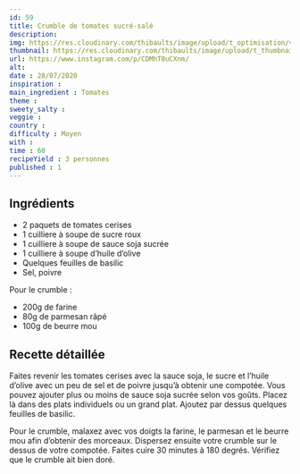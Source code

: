 ```yaml
---
id: 59
title: Crumble de tomates sucré-salé
description: 
img: https://res.cloudinary.com/thibaults/image/upload/t_optimisation/v1600456300/Recipes/20200728_crumble_tomates.jpg
thumbnail: https://res.cloudinary.com/thibaults/image/upload/t_thumbnail_josie/v1600456300/Recipes/20200728_crumble_tomates.jpg
url: https://www.instagram.com/p/CDMhT0uCXnm/
alt: 
date : 28/07/2020
inspiration :
main_ingredient : Tomates
theme : 
sweety_salty : 
veggie : 
country :
difficulty : Moyen
with : 
time : 60
recipeYield : 3 personnes
published : 1
---
```


## Ingrédients
 - 2 paquets de tomates cerises
 - 1 cuilliere à soupe de sucre roux
 - 1 cuilliere à soupe de sauce soja sucrée
 - 1 cuilliere à soupe d’huile d’olive
 - Quelques feuilles de basilic
 - Sel, poivre

Pour le crumble :
 - 200g de farine
 - 80g de parmesan râpé
 - 100g de beurre mou


## Recette détaillée
Faites revenir les tomates cerises avec la sauce soja, le sucre et l’huile d’olive avec un peu de sel et de poivre jusqu’à obtenir une compotée. Vous pouvez ajouter plus ou moins de sauce soja sucrée selon vos goûts. Placez là dans des plats individuels ou un grand plat. Ajoutez par dessus quelques feuilles de basilic.

Pour le crumble, malaxez avec vos doigts la farine, le parmesan et le beurre mou afin d’obtenir des morceaux. Dispersez ensuite votre crumble sur le dessus de votre compotée. Faites cuire 30 minutes à 180 degrés. Vérifiez que le crumble ait bien doré.